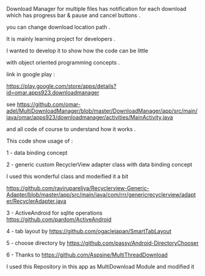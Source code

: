 ﻿Download Manager for multiple files has notification for each download which has progress bar & pause and cancel buttons .

you can change download location path .

It is mainly learning project for developers .

I wanted to develop it to show how the code can be little

with object oriented programming concepts .

link in google play :

https://play.google.com/store/apps/details?id=omar.apps923.downloadmanager

see https://github.com/omar-adel/MultiDownloadManager/blob/master/DownloadManager/app/src/main/java/omar/apps923/downloadmanager/activities/MainActivity.java

and all code of course to understand how it works .

This code show usage of :

1 - data binding concept

2 - generic custom RecyclerView adapter class with data binding concept

I used this wonderful class and modeified it a bit

https://github.com/ravirupareliya/Recyclerview-Generic-Adapter/blob/master/app/src/main/java/com/rrr/genericrecyclerview/adapter/RecyclerAdapter.java

3 - ActiveAndroid for sqlite operations https://github.com/pardom/ActiveAndroid

4 - tab layout by https://github.com/ogaclejapan/SmartTabLayout

5 - choose directory by https://github.com/passy/Android-DirectoryChooser

6 - Thanks to
https://github.com/Aspsine/MultiThreadDownload

I used this Repository in this app as MultiDownload Module and modified it 